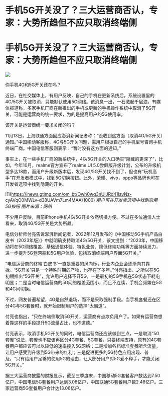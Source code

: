 # 手机5G开关没了？三大运营商否认，专家：大势所趋但不应只取消终端侧

# 手机5G开关没了？三大运营商否认，专家：大势所趋但不应只取消终端侧

![](https://inews.gtimg.com/om_bt/OU3LLy8EnVe9FxqokFrBUvq-2W-MHMxr3fKgrIiZxA6LkAA/1000)

你手机4G和5G开关还在吗？

近日，在社交媒体上，有用户反映，自己的手机在更新系统后，系统设置里的4G/5G开关被取消，只能默认使用5G网络。该消息一出，一石激起千层浪，有媒体报道称，多家手机厂商在新推出的手机或更新的手机操作系统中取消了5G开关，可能是运营商的统一要求，为的是提高用户的5G使用率。

该开关是运营商统一要求关闭的吗？

11月13日，上海联通方面回应澎湃新闻记者称：“没收到这方面（取消4G/5G开关）通知。”中国移动客服称，4G与5G开关问题，需用户根据自己的手机型号咨询手机终端厂商。中国电信客服则表示：“暂时没有这方面的通知。”

事实上，在一些手机厂商的新系统中，4G/5G开关的入口确实“隐藏的更深了”，比如，今年10月，realme官方宣布了realme UI
5.0尝鲜版升级计划，公布的升级机型多达18款，而用户升级新版本后，发现4G/5G开关找不到了，但也有“玩机高手”在开发者模式中，找到5G切换按钮。此外，荣耀、vivo，oppo等品牌也可在开发者选项中找到隐藏的开关。

![](https://inews.gtimg.com/om_bt/Owh0wq3nUlJRd41lavNz-
cyAVqO0MWLv-d38UAVm7Lm4MAA/1000) _用户可在开发者选项中找到启用5G按钮 图片来源：网络_

不少用户反映，目前iPhone手机4G/5G开关依然切换方便。不过在多位通信人士看来，取消4G/5G开关是大势所趋。

电信分析师付亮告诉澎湃新闻记者，2022年12月发布的《中国移动5G手机产品白皮书（2023年版）》中就明确支持取消4G/5G开关，该文提到：“2023年，中国移动将在5G网络覆盖、基础通信体验、特色业务、降低终端功耗等方面持续发力，进一步提升5G登网率和5G用户体验，包括取消终端用户界面5G开关。”

“电信运营商的终端‘白皮书’一直是重要的风向标，行业内企业会逐渐向其靠拢。‘5G开关’只是一个特殊时期的产物，也存在了多年。”付亮指出，之所以在5G初期推出“5G开关”，允许用户选择不开5G，一是最初的5G手机在5G状态下耗电明显；二是当时电信运营商的5G网络覆盖范围小，而且不连续，手机会频繁在5G和4G间切换。

不过，网友普遍希望，4G是自然退场，而不是采取强制手段。当手机套餐还在区分4G与5G套餐时，就开始限制用户的选择“太霸道”。

付亮也指出，“只在终端侧取消5G开关，运营商有点欺负用户了。如果有运营商想着靠这样的手段提升5G流量占比，也不道德。”

付亮表示，取消手机5G开关的同时，电信运营商还应该做到三点，一是取消“5G套餐”说法，套餐也不应该再区分4G套餐、5G套餐，只要终端支持，原有的4G套餐用户都应该可以以较低的速率接入5G网络；二是增加各档标准套餐所含流量，让用户感受到升级到5G带来的红利；三是促进更多的5G特色应用出现、普及，“只有给用户足够的使用5G的理由，让大部分用户对5G爱不释手，才能关闭5G开关。”

据三大运营商披露的财报显示，截至三季度末，中国移动5G套餐客户数达到7.50亿户，中国电信5G套餐用户达到3.08亿户，中国联通5G套餐用户数2.48亿户。三家运营商5G套餐用户合计达13.06亿户。

